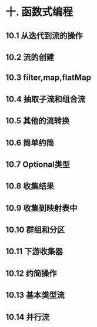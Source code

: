 # 十. 函数式编程

## 10.1 从迭代到流的操作



## 10.2 流的创建



## 10.3 filter,map,flatMap



## 10.4 抽取子流和组合流



## 10.5 其他的流转换



## 10.6 简单约简



## 10.7 Optional类型



## 10.8 收集结果



## 10.9 收集到映射表中



## 10.10 群组和分区



## 10.11 下游收集器



## 10.12 约简操作



## 10.13 基本类型流



## 10.14 并行流